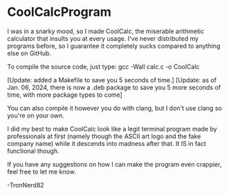 # CoolCalcProgram
I was in a snarky mood, so I made CoolCalc, the miserable arithmetic calculator that insults you at every usage.
I've never distributed my programs before, so I guarantee it completely sucks compared to anything else on GitHub.

To compile the source code, just type:
gcc -Wall calc.c -o CoolCalc

[Update: added a Makefile to save you 5 seconds of time.]
[Update: as of Jan. 06, 2024, there is now a .deb package to save you 5 more seconds of time, with more package types to come]

You can also compile it however you do with clang, but I don't use clang so you're on your own.

I did my best to make CoolCalc look like a legit terminal program made by professionals at first (namely though the ASCII art logo and the fake company name)
while it descends into madness after that. It IS in fact functional though.

If you have any suggestions on how I can make the program even crappier, feel free to let me know.

-TronNerd82
